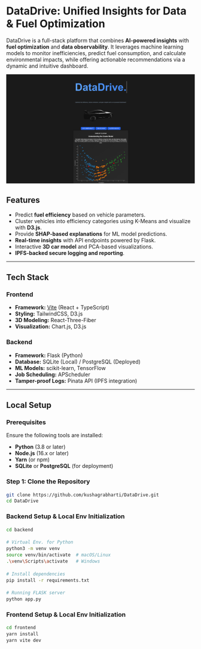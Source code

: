 # DataDrive: Unified Insights for Data & Fuel Optimization

DataDrive is a full-stack platform that combines **AI-powered insights** with **fuel optimization** and **data observability**. It leverages machine learning models to monitor inefficiencies, predict fuel consumption, and calculate environmental impacts, while offering actionable recommendations via a dynamic and intuitive dashboard.

![Landing Page Screenshot](image.png)

## **Features**
- Predict **fuel efficiency** based on vehicle parameters.
- Cluster vehicles into efficiency categories using K-Means and visualize with **D3.js**.
- Provide **SHAP-based explanations** for ML model predictions.
- **Real-time insights** with API endpoints powered by Flask.
- Interactive **3D car model** and PCA-based visualizations.
- **IPFS-backed secure logging and reporting**.

---

## **Tech Stack**
### **Frontend**
- **Framework:** [Vite](https://vitejs.dev/) (React + TypeScript)
- **Styling:** TailwindCSS, D3.js
- **3D Modeling:** React-Three-Fiber
- **Visualization:** Chart.js, D3.js

### **Backend**
- **Framework:** Flask (Python)
- **Database:** SQLite (Local) / PostgreSQL (Deployed)
- **ML Models:** scikit-learn, TensorFlow
- **Job Scheduling:** APScheduler
- **Tamper-proof Logs:** Pinata API (IPFS integration)

---

## **Local Setup**

### Prerequisites
Ensure the following tools are installed:
- **Python** (3.8 or later)
- **Node.js** (16.x or later)
- **Yarn** (or npm)
- **SQLite** or **PostgreSQL** (for deployment)

### **Step 1: Clone the Repository**
```bash
git clone https://github.com/kushagrabharti/DataDrive.git
cd DataDrive
```

### **Backend Setup & Local Env Initialization**

```bash
cd backend

# Virtual Env. for Python
python3 -m venv venv
source venv/bin/activate  # macOS/Linux
.\venv\Scripts\activate   # Windows

# Install dependencies
pip install -r requirements.txt

# Running FLASK server
python app.py
```

### **Frontend Setup & Local Env Initialization**

```bash
cd frontend
yarn install
yarn vite dev
```